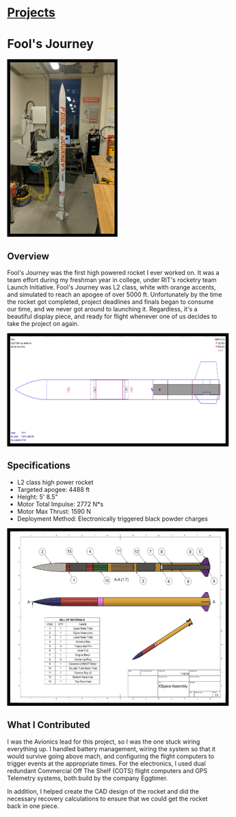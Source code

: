 # [Projects](http://vlarko.com/Projects)
# Fool's Journey

<img src="/Photos/FoolsJourney_1.jpg" height="400" style="border:7px solid black">

## Overview
Fool's Journey was the first high powered rocket I ever worked on. It was a team effort during my freshman year in college, under RIT's rocketry team Launch Initiative. Fool's Journey was L2 class, white with orange accents, and simulated to reach an apogee of over 5000 ft. Unfortunately by the time the rocket got completed, project deadlines and finals began to consume our time, and we never got around to launching it. Regardless, it's a beautiful display piece, and ready for flight whenever one of us decides to take the project on again.

<img src="/Photos/FoolsJourney_2.PNG" height="250" style="border:7px solid black">

## Specifications
- L2 class high power rocket
- Targeted apogee: 4488 ft
- Height: 5' 8.5"
- Motor Total Impulse: 2772 N*s
- Motor Max Thrust: 1590 N  
- Deployment Method: Electronically triggered black powder charges

<img src="/Photos/L2 Assembly Drawing v1-1.jpg" height="400" style="border:7px solid black">

## What I Contributed
I was the Avionics lead for this project, so I was the one stuck wiring everything up. I handled battery management, wiring the system so that it would survive going above mach, and configuring the flight computers to trigger events at the appropriate times. For the electronics, I used dual redundant Commercial Off The Shelf (COTS) flight computers and GPS Telemetry systems, both build by the company Eggtimer.  
  
In addition, I helped create the CAD design of the rocket and did the necessary recovery calculations to ensure that we could get the rocket back in one piece.
